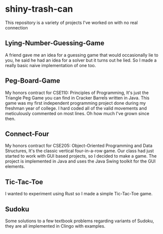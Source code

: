 # shiny-trash-can

This repository is a variety of projects I've worked on with no real connection

## Lying-Number-Guessing-Game
A friend gave me an idea for a guessing game that would occasionally lie to you, he said he had an idea for a solver but it turns out he lied. So I made a really basic naive implementation of one too.

## Peg-Board-Game 
My honors contract for CSE110: Principles of Programming, It's just the Triangle Peg Game you can find in Cracker Barrels written in Java.
This game was my first independent programming project done during my freshman year of college. I hard coded all of the valid movements and meticulously commented on most lines. Oh how much I've grown since then.

## Connect-Four
My honors contract for CSE205: Object-Oriented Programming and Data Structures, It's the classic vertical four-in-a-row game.
Our class had just started to work with GUI based projects, so I decided to make a game. The project is implemented in Java and uses the Java Swing toolkit for the GUI elements.

## Tic-Tac-Toe
I wanted to experiment using Rust so I made a simple Tic-Tac-Toe game.

## Sudoku
Some solutions to a few textbook problems regarding variants of Sudoku, they are all implemented in Clingo with examples.